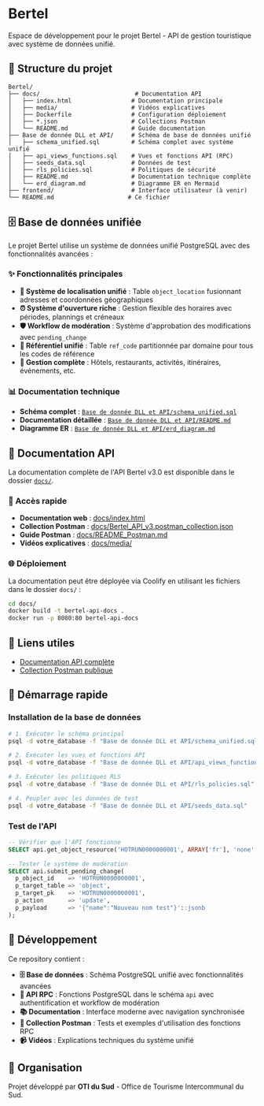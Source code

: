 # Bertel

Espace de développement pour le projet Bertel - API de gestion touristique avec système de données unifié.

## 📁 Structure du projet

```
Bertel/
├── docs/                           # Documentation API
│   ├── index.html                 # Documentation principale
│   ├── media/                     # Vidéos explicatives
│   ├── Dockerfile                 # Configuration déploiement
│   ├── *.json                     # Collections Postman
│   └── README.md                  # Guide documentation
├── Base de donnée DLL et API/     # Schéma de base de données unifié
│   ├── schema_unified.sql         # Schéma complet avec système unifié
│   ├── api_views_functions.sql    # Vues et fonctions API (RPC)
│   ├── seeds_data.sql             # Données de test
│   ├── rls_policies.sql           # Politiques de sécurité
│   ├── README.md                  # Documentation technique complète
│   └── erd_diagram.md             # Diagramme ER en Mermaid
├── frontend/                      # Interface utilisateur (à venir)
└── README.md                     # Ce fichier
```

## 🗄️ Base de données unifiée

Le projet Bertel utilise un système de données unifié PostgreSQL avec des fonctionnalités avancées :

### ✨ Fonctionnalités principales

- **📍 Système de localisation unifié** : Table `object_location` fusionnant adresses et coordonnées géographiques
- **⏰ Système d'ouverture riche** : Gestion flexible des horaires avec périodes, plannings et créneaux
- **🛡️ Workflow de modération** : Système d'approbation des modifications avec `pending_change`
- **🔧 Référentiel unifié** : Table `ref_code` partitionnée par domaine pour tous les codes de référence
- **🏨 Gestion complète** : Hôtels, restaurants, activités, itinéraires, événements, etc.

### 📊 Documentation technique

- **Schéma complet** : [`Base de donnée DLL et API/schema_unified.sql`](./Base%20de%20donnée%20DLL%20et%20API/schema_unified.sql)
- **Documentation détaillée** : [`Base de donnée DLL et API/README.md`](./Base%20de%20donnée%20DLL%20et%20API/README.md)
- **Diagramme ER** : [`Base de donnée DLL et API/erd_diagram.md`](./Base%20de%20donnée%20DLL%20et%20API/erd_diagram.md)

## 🚀 Documentation API

La documentation complète de l'API Bertel v3.0 est disponible dans le dossier [`docs/`](./docs/).

### 📖 Accès rapide

- **Documentation web** : [docs/index.html](./docs/index.html)
- **Collection Postman** : [docs/Bertel_API_v3.postman_collection.json](./docs/Bertel_API_v3.postman_collection.json)
- **Guide Postman** : [docs/README_Postman.md](./docs/README_Postman.md)
- **Vidéos explicatives** : [docs/media/](./docs/media/)

### 🌐 Déploiement

La documentation peut être déployée via Coolify en utilisant les fichiers dans le dossier `docs/` :

```bash
cd docs/
docker build -t bertel-api-docs .
docker run -p 8080:80 bertel-api-docs
```

## 🔗 Liens utiles

- [Documentation API complète](./docs/)
- [Collection Postman publique](https://www.postman.com/docking-module-astronaut-45890211/oti-du-sud-bertel-v3/collection/61gyd5k/bertel-api-v3-0)

## 🚀 Démarrage rapide

### Installation de la base de données

```bash
# 1. Exécuter le schéma principal
psql -d votre_database -f "Base de donnée DLL et API/schema_unified.sql"

# 2. Exécuter les vues et fonctions API
psql -d votre_database -f "Base de donnée DLL et API/api_views_functions.sql"

# 3. Exécuter les politiques RLS
psql -d votre_database -f "Base de donnée DLL et API/rls_policies.sql"

# 4. Peupler avec les données de test
psql -d votre_database -f "Base de donnée DLL et API/seeds_data.sql"
```

### Test de l'API

```sql
-- Vérifier que l'API fonctionne
SELECT api.get_object_resource('HOTRUN0000000001', ARRAY['fr'], 'none', '{}'::jsonb);

-- Tester le système de modération
SELECT api.submit_pending_change(
  p_object_id    => 'HOTRUN0000000001',
  p_target_table => 'object',
  p_target_pk    => 'HOTRUN0000000001',
  p_action       => 'update',
  p_payload      => '{"name":"Nouveau nom test"}'::jsonb
);
```

## 📝 Développement

Ce repository contient :
- **🗄️ Base de données** : Schéma PostgreSQL unifié avec fonctionnalités avancées
- **🔌 API RPC** : Fonctions PostgreSQL dans le schéma `api` avec authentification et workflow de modération
- **📚 Documentation** : Interface moderne avec navigation synchronisée
- **🧪 Collection Postman** : Tests et exemples d'utilisation des fonctions RPC
- **📹 Vidéos** : Explications techniques du système unifié

## 🏢 Organisation

Projet développé par **OTI du Sud** - Office de Tourisme Intercommunal du Sud.

